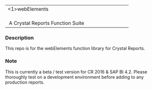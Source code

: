 <table width=100% border=0>
<tr ><td colspan=2><1>webElements</h1></td></tr>
<tr><td width=66%></br>&nbsp;A Crystal Reports Function Suite</td>
</table>

### Description

This repo is for the webElements function library for Crystal Reports. 

### Note

This is currently a beta / test version for CR 2016 & SAP BI 4.2.  Please thoroughly test on a development environment before adding to any production reports.
